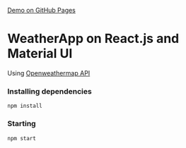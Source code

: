 
[Demo on GitHub Pages](https://arturfirst.github.io/WeatherApp/)
 
# WeatherApp on React.js and Material UI

Using [Openweathermap API](https://openweathermap.org/forecast5) 


### Installing dependencies

```
npm install 
```

### Starting

```
npm start
```
